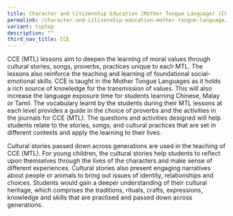 ```yaml
---
title: Character and Citizenship Education (Mother Tongue Language) (CCE MTL)
permalink: /character-and-citizenship-education-mother-tongue-language/
variant: tiptap
description: ""
third_nav_title: CCE
---
```

<p></p>
<p>CCE (MTL) lessons aim to deepen the learning of moral values through cultural
stories, songs, proverbs, practices unique to each MTL. The lessons also
reinforce the teaching and learning of foundational social-emotional skills.
CCE is taught in the Mother Tongue Languages as it holds a rich source
of knowledge for the transmission of values. This will also increase the
language exposure time for students learning Chinese, Malay or Tamil. The
vocabulary learnt by the students during their MTL lessons at each level
provides a guide in the choice of proverbs and the activities in the journals
for CCE (MTL). The questions and activities designed will help students
relate to the stories, songs, and cultural practices that are set in different
contexts and apply the learning to their lives.</p>
<p></p>
<p>Cultural stories passed down across generations are used in the teaching
of CCE (MTL). For young children, the cultural stories help students to
reflect upon themselves through the lives of the characters and make sense
of different experiences. Cultural stories also present engaging narratives
about people or animals to bring out issues of identity, relationships
and choices. Students would gain a deeper understanding of their cultural
heritage, which comprises the traditions, rituals, crafts, expressions,
knowledge and skills that are practised and passed down across generations.</p>
<p></p>
<p>
<br>
</p>